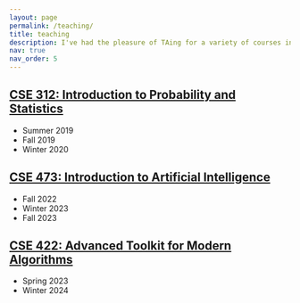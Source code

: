 ```yaml
---
layout: page
permalink: /teaching/
title: teaching
description: I've had the pleasure of TAing for a variety of courses in the Paul G. Allen School. I'm fascinated by applications of probability in computer science and enjoy passing this enthusiasm on to other students! Here are the courses I've TA'd and links to their websites.
nav: true
nav_order: 5
---
```


## [CSE 312: Introduction to Probability and Statistics](https://courses.cs.washington.edu/courses/cse312/)
- Summer 2019
- Fall 2019
- Winter 2020

## [CSE 473: Introduction to Artificial Intelligence](https://courses.cs.washington.edu/courses/cse473/)
- Fall 2022
- Winter 2023
- Fall 2023

## [CSE 422: Advanced Toolkit for Modern Algorithms](https://courses.cs.washington.edu/courses/cse422/)
- Spring 2023
- Winter 2024

